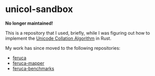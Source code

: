 # unicol-sandbox

**No longer maintained!**

This is a repository that I used, briefly, while I was figuring out how to
implement the [Unicode Collation Algorithm](https://unicode.org/reports/tr10/)
in Rust.

My work has since moved to the following repositories:

- [feruca](https://github.com/theodore-s-beers/feruca)
- [feruca-mapper](https://github.com/theodore-s-beers/feruca-mapper)
- [feruca-benchmarks](https://github.com/theodore-s-beers/feruca-benchmarks)
